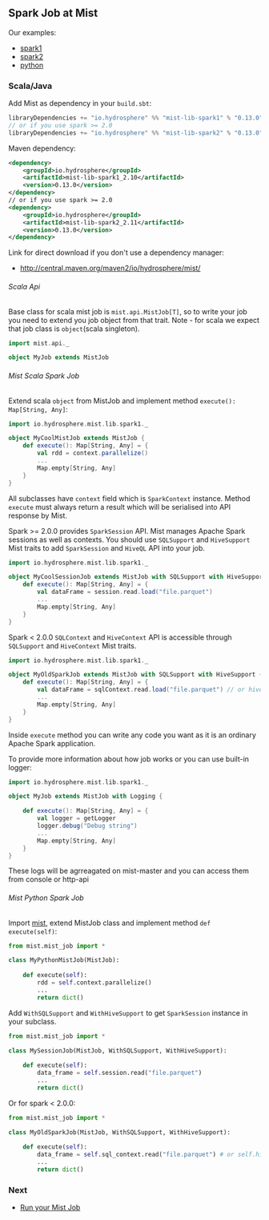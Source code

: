## Spark Job at Mist

Our examples: 
- [spark1](https://github.com/Hydrospheredata/mist/tree/master/examples-spark1/src/main/scala)
- [spark2](https://github.com/Hydrospheredata/mist/tree/master/examples-spark2/src/main/scala)
- [python](https://github.com/Hydrospheredata/mist/tree/master/examples-python)

### Scala/Java

Add Mist as dependency in your `build.sbt`:

```scala
libraryDependencies += "io.hydrosphere" %% "mist-lib-spark1" % "0.13.0"
// or if you use spark >= 2.0
libraryDependencies += "io.hydrosphere" %% "mist-lib-spark2" % "0.13.0"
```

Maven dependency:

```xml
<dependency>
    <groupId>io.hydrosphere</groupId>
    <artifactId>mist-lib-spark1_2.10</artifactId>
    <version>0.13.0</version>
</dependency>
// or if you use spark >= 2.0
<dependency>
    <groupId>io.hydrosphere</groupId>
    <artifactId>mist-lib-spark2_2.11</artifactId>
    <version>0.13.0</version>
</dependency>
```
    
Link for direct download if you don't use a dependency manager:
* http://central.maven.org/maven2/io/hydrosphere/mist/

###### Scala Api

Base class for scala mist job is `mist.api.MistJob[T]`, so to write your job
you need to extend you job object from that trait.
Note - for scala we expect that job class is `object`(scala singleton).

```scala
import mist.api._

object MyJob extends MistJob
```


###### Mist Scala Spark Job 

Extend scala `object` from MistJob and implement method `execute(): Map[String, Any]`:

```scala
import io.hydrosphere.mist.lib.spark1._

object MyCoolMistJob extends MistJob {
    def execute(): Map[String, Any] = {
        val rdd = context.parallelize()
        ...
        Map.empty[String, Any]
    }
} 
```

All subclasses have `context` field which is `SparkContext` instance. Method `execute` must always return a result which will be serialised into API response by Mist.

Spark >= 2.0.0 provides `SparkSession` API. Mist manages Apache Spark sessions as well as contexts. You should use `SQLSupport` and `HiveSupport` Mist traits to add `SparkSession` and `HiveQL` API into your job.

```scala
import io.hydrosphere.mist.lib.spark1._

object MyCoolSessionJob extends MistJob with SQLSupport with HiveSupport {
    def execute(): Map[String, Any] = {
        val dataFrame = session.read.load("file.parquet")
        ...
        Map.empty[String, Any]
    }
}
```

Spark < 2.0.0 `SQLContext` and `HiveContext` API is accessible through `SQLSupport` and `HiveContext` Mist traits. 

```scala
import io.hydrosphere.mist.lib.spark1._

object MyOldSparkJob extends MistJob with SQLSupport with HiveSupport {
    def execute(): Map[String, Any] = {
        val dataFrame = sqlContext.read.load("file.parquet") // or hiveContext.read.load("file.parquet")
        ...
        Map.empty[String, Any]
    }
}
```

Inside `execute` method you can write any code you want as it is an ordinary Apache Spark application.

To provide more information about how job works or you can use built-in logger:
```scala
import io.hydrosphere.mist.lib.spark1._

object MyJob extends MistJob with Logging {

    def execute(): Map[String, Any] = {
        val logger = getLogger
        logger.debug("Debug string")
        ...
        Map.empty[String, Any]
    }
}

```
These logs will be agrreagated on mist-master and you can access them from console or http-api



###### Mist Python Spark Job 

Import [mist](https://github.com/Hydrospheredata/mist/tree/master/src/main/resources/mist), extend MistJob class and implement method `def execute(self)`: 

```python
from mist.mist_job import *

class MyPythonMistJob(MistJob):
    
    def execute(self):
        rdd = self.context.parallelize()
        ...
        return dict()
```

Add `WithSQLSupport` and `WithHiveSupport` to get `SparkSession` instance in your subclass.

```python
from mist.mist_job import *

class MySessionJob(MistJob, WithSQLSupport, WithHiveSupport):
    
    def execute(self):
        data_frame = self.session.read("file.parquet")
        ...
        return dict()
```

Or for spark < 2.0.0:

```python
from mist.mist_job import *

class MyOldSparkJob(MistJob, WithSQLSupport, WithHiveSupport):
    
    def execute(self):
        data_frame = self.sql_context.read("file.parquet") # or self.hive_context.read("file.parquet")
        ...
        return dict()
```

### Next
- [Run your Mist Job](/docs/run-job.md)

